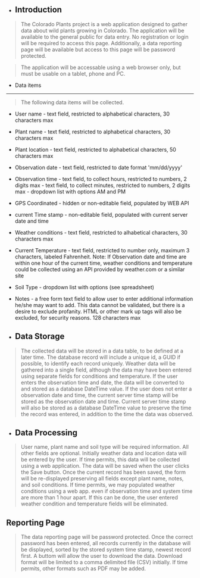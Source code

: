 * Introduction
  ------------

 > The Colorado Plants project is a web application designed to gather data 
 > about wild plants growing in Colorado. The application will be available
 > to the general public for data entry. No registration or login will be 
 > required to access this page. Additionally, a data reporting page
 > will be available but access to this page will be password protected.

 > The application will be accessable using a web browser only, but 
 > must be usable on a tablet, phone and PC. 

* Data items
 ----------

> The following data items will be collected.

+ User name 		- text field, restricted to alphabetical characters, 30 characters max

+ Plant name		- text field, restricted to alphabetical characters, 30 characters max

+ Plant location   	- text field, restricted to alphabetical characters, 50 characters max

+ Observation date	- text field, restricted to date format 'mm/dd/yyyy'
+ Observation time	- text field, to collect hours, restricted to numbers, 2 digits max
			- text field, to collect minutes, restricted to numbers,  2 digits max
			- dropdown list with options AM and PM
+ GPS Coordinated 	- hidden or non-editable field, populated by WEB API

+ current Time stamp	- non-editable field, populated with 
		  	  current server date and time

+ Weather conditions	- text field, restricted to alhabetical characters, 30 characters max
+ Current Temperature	- text field, restricted to number only, maximum 3 characters, labeled
			  Fahrenheit.
			 Note: If Observation date and time are within one
		          	 hour of the current time, weather conditions
			  	 and temperature could be collected using 
				 an API provided by weather.com or a similar site
				
+ Soil Type		- dropdown list with options (see spreadsheet)

+ Notes			- a free form text field to allow user to enter additional
			  information he/she may want to add. This data cannot be
			  validated, but there is a desire to exclude profanity.
			  HTML or other mark up tags will also be excluded, 
			  for security reasons. 128 characters max

* Data Storage
  ------------
 > The collected data will be stored in a data table, to be defined at a later time.
 > The database record will include a unique id, a GUID if possible, to identify each
 > record uniquely. Weather data will be gathered into a single field, although the
 > data may have been entered using separate fields for conditions and temperature.
 > If the user enters the observation time and date, the data will be converted to 
 > and stored as a database DateTime value. If the user does not enter a observation
 > date and time, the current server time stamp will be stored as the observation date and
 > time. Current server time stamp will also be stored as a database DateTime value to
 > preserve the time the record was entered, in addition to the time the data was
 > observed. 



* Data Processing
  ----------------------------------
 
 > User name, plant name and soil type will be required information. All other fields
 > are optional. 
 > Initially weather data and location data will be entered by the user. If time permits,
 > this data will be collected using a web application. 
 > The data will be saved when the user clicks the Save button. Once the current record 
 > has been saved, the form will be re-displayed preserving all fields except plant name,
 > notes, and soil conditions. 
 > If time permits, we may populated weather conditions using a web app. even if observation time
 > and system time are more than 1 hour apart. If this can be done, the user entered
 > weather condition and temperature fields will be eliminated. 

Reporting Page
--------------

>The data reporting page will be password protected. Once the correct password has been
>entered, all records currently in the database will be displayed, sorted by the
>stored system time stamp, newest record first. A buttom will allow the user to
>download the data. Download format will be limited to a comma delimited file (CSV)
>initially. If time permits, other formats such as PDF may be added. 


